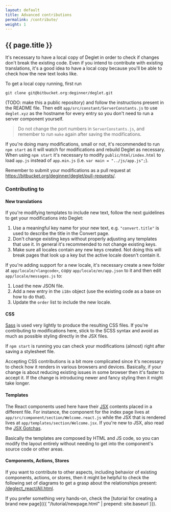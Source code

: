 ```yaml
---
layout: default
title: Advanced contributions
permalink: /contribute/
weight: 1
---
```


## {{ page.title }}

It's necessary to have a local copy of Deglet in order to check if
changes don't break the existing code. Even if you intend to contribute with
existing translations, it's a good idea to have a local copy because you'll
be able to check how the new text looks like.

To get a local copy running, first run

    git clone git@bitbucket.org:deginner/deglet.git

(TODO: make this a public repository) and follow the instructions present
in the README file. Then edit `app/src/constant/ServerConstants.js` to use
`deglet.xyz` as the hostname for every entry so you don't need to run a server
component yourself.

> Do not change the port numbers in `ServerConstants.js`, and
remember to run ``make`` again after saving the modifications.

If you're doing many modifications, small or not, it's recommended to run
`npm start` as it will watch for modifications and rebuild Deglet as
necessary. When using `npm start` it's necessary to modify
`public/html/index.html` to load `app.js` instead of `app.min.js`
(i.e. `var main = "../js/app.js";`).

Remember to submit your modifications as a pull request at
<https://bitbucket.org/deginner/deglet/pull-requests/>.


### Contributing to

#### New translations

If you're modifying templates to include new text, follow the next guidelines
to get your modifications into Deglet:

1. Use a meaningful key name for your new text, e.g. `"convert.title"` is
   used to describe the title in the Convert page.
2. Don't change existing keys without properly adjusting any templates that
   use it. In general it's recommended to not change existing keys.
3. Make sure all locales contain any new keys created. Not doing this will
   break pages that look up a key but the active locale doesn't contain it.

If you're adding support for a new locale, it's necessary create a new
folder at `app/locale/<langcode>`, copy `app/locale/en/app.json` to it
and then edit `app/locale/messages.js` to:

1. Load the new JSON file.
2. Add a new entry in the `i18n` object (use the existing code as a base
   on how to do that).
3. Update the `order` list to include the new locale.


#### CSS

[Sass](http://sass-lang.com/) is used very lightly to produce the resulting
CSS files. If you're contributing to modifications here, stick to the SCSS
syntax and avoid as much as possible styling directly in the JSX files.

If `npm start` is running you can check your modifications (almost) right
after saving a stylesheet file.

Accepting CSS contributions is a bit more complicated since it's necessary
to check how it renders in various browsers and devices. Basically, if your
change is about reducing existing issues in some browser then it's faster
to accept it. If the change is introducing newer and fancy styling then it
might take longer.


#### Templates

The React components used here have their
[JSX](https://facebook.github.io/react/docs/jsx-in-depth.html)
contents placed in a different file. For instance, the component for
the index page lives at `app/src/component/section/Welcome.react.js` while
the JSX that is rendered lives at `app/templates/section/Welcome.jsx`.
If you're new to JSX, also read the
[JSX Gotchas](https://facebook.github.io/react/docs/jsx-gotchas.html).

Basically the templates are composed by HTML and JS code, so you can
modify the layout entirely without needing to get into the component's
source code or other areas.


#### Components, Actions, Stores

If you want to contribute to other aspects, including behavior of existing
components, actions, or stores, then it might be helpful to check the following
set of diagrams to get a grasp about the relationships present:
<a href="/deglet_react/All.html" target="_blank">/deglect_react/All.html</a>.

If you prefer something very hands-on, check the [tutorial for
creating a brand new page]({{ "/tutorial/newpage.html" | prepend: site.baseurl }}).
